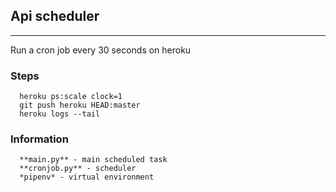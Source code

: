## Api scheduler  
<hr>  
Run a cron job every 30 seconds on heroku  

### Steps  
      heroku ps:scale clock=1
      git push heroku HEAD:master
      heroku logs --tail  
      
### Information  
      **main.py** - main scheduled task
      **cronjob.py** - scheduler
      *pipenv* - virtual environment
